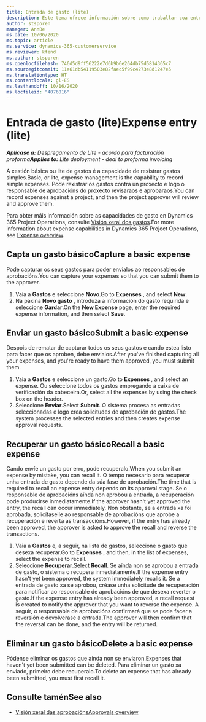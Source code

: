 ```yaml
---
title: Entrada de gasto (lite)
description: Este tema ofrece información sobre como traballar coa entrada de gastos nun despregamento lite.
author: stsporen
manager: AnnBe
ms.date: 10/06/2020
ms.topic: article
ms.service: dynamics-365-customerservice
ms.reviewer: kfend
ms.author: stsporen
ms.openlocfilehash: 746d5d9ff56222e7d6b9b6e264db75d5814365c7
ms.sourcegitcommit: 11a61db54119503e82faec5f99c4273e8d1247e5
ms.translationtype: HT
ms.contentlocale: gl-ES
ms.lasthandoff: 10/16/2020
ms.locfileid: "4076016"
---
```

# <a name="expense-entry-lite"></a><span data-ttu-id="4a9a3-103">Entrada de gasto (lite)</span><span class="sxs-lookup"><span data-stu-id="4a9a3-103">Expense entry (lite)</span></span>

<span data-ttu-id="4a9a3-104">_**Aplícase a:** Despregamento de Lite - acordo para facturación proforma_</span><span class="sxs-lookup"><span data-stu-id="4a9a3-104">_**Applies to:** Lite deployment - deal to proforma invoicing_</span></span>

<span data-ttu-id="4a9a3-105">A xestión básica ou lite de gastos é a capacidade de rexistrar gastos simples.</span><span class="sxs-lookup"><span data-stu-id="4a9a3-105">Basic, or lite, expense management is the capability to record simple expenses.</span></span> <span data-ttu-id="4a9a3-106">Pode rexistrar os gastos contra un proxecto e logo o responsable de aprobacións do proxecto revisaraos e aprobaraos.</span><span class="sxs-lookup"><span data-stu-id="4a9a3-106">You can record expenses against a project, and then the project approver will review and approve them.</span></span>

<span data-ttu-id="4a9a3-107">Para obter máis información sobre as capacidades de gasto en Dynamics 365 Project Operations, consulte [Visión xeral dos gastos](expense-overview.md).</span><span class="sxs-lookup"><span data-stu-id="4a9a3-107">For more information about expense capabilities in Dynamics 365 Project Operations, see [Expense overview](expense-overview.md).</span></span>

## <a name="capture-a-basic-expense"></a><span data-ttu-id="4a9a3-108">Capta un gasto básico</span><span class="sxs-lookup"><span data-stu-id="4a9a3-108">Capture a basic expense</span></span>

<span data-ttu-id="4a9a3-109">Pode capturar os seus gastos para poder envialos ao responsables de aprobacións.</span><span class="sxs-lookup"><span data-stu-id="4a9a3-109">You can capture your expenses so that you can submit them to the approver.</span></span>

1. <span data-ttu-id="4a9a3-110">Vaia a **Gastos** e seleccione **Novo**.</span><span class="sxs-lookup"><span data-stu-id="4a9a3-110">Go to **Expenses** , and select **New**.</span></span>
2. <span data-ttu-id="4a9a3-111">Na páxina **Novo gasto** , introduza a información do gasto requirida e seleccione **Gardar**.</span><span class="sxs-lookup"><span data-stu-id="4a9a3-111">On the **New Expense** page, enter the required expense information, and then select **Save**.</span></span>

## <a name="submit-a-basic-expense"></a><span data-ttu-id="4a9a3-112">Enviar un gasto básico</span><span class="sxs-lookup"><span data-stu-id="4a9a3-112">Submit a basic expense</span></span>

<span data-ttu-id="4a9a3-113">Despois de rematar de capturar todos os seus gastos e cando estea listo para facer que os aproben, debe envialos.</span><span class="sxs-lookup"><span data-stu-id="4a9a3-113">After you've finished capturing all your expenses, and you're ready to have them approved, you must submit them.</span></span>

1. <span data-ttu-id="4a9a3-114">Vaia a **Gastos** e seleccione un gasto.</span><span class="sxs-lookup"><span data-stu-id="4a9a3-114">Go to **Expenses** , and select an expense.</span></span> <span data-ttu-id="4a9a3-115">Ou seleccione todos os gastos empregando a caixa de verificación da cabeceira.</span><span class="sxs-lookup"><span data-stu-id="4a9a3-115">Or, select all the expenses by using the check box on the header.</span></span>
2. <span data-ttu-id="4a9a3-116">Seleccione **Enviar**.</span><span class="sxs-lookup"><span data-stu-id="4a9a3-116">Select **Submit**.</span></span> <span data-ttu-id="4a9a3-117">O sistema procesa as entradas seleccionadas e logo crea solicitudes de aprobación de gastos.</span><span class="sxs-lookup"><span data-stu-id="4a9a3-117">The system processes the selected entries and then creates expense approval requests.</span></span>

## <a name="recall-a-basic-expense"></a><span data-ttu-id="4a9a3-118">Recuperar un gasto básico</span><span class="sxs-lookup"><span data-stu-id="4a9a3-118">Recall a basic expense</span></span>

<span data-ttu-id="4a9a3-119">Cando envíe un gasto por erro, pode recuperalo.</span><span class="sxs-lookup"><span data-stu-id="4a9a3-119">When you submit an expense by mistake, you can recall it.</span></span> <span data-ttu-id="4a9a3-120">O tempo necesario para recuperar unha entrada de gasto depende da súa fase de aprobación.</span><span class="sxs-lookup"><span data-stu-id="4a9a3-120">The time that is required to recall an expense entry depends on its approval stage.</span></span>  <span data-ttu-id="4a9a3-121">Se o responsable de aprobacións aínda non aprobou a entrada, a recuperación pode producirse inmediatamente.</span><span class="sxs-lookup"><span data-stu-id="4a9a3-121">If the approver hasn't yet approved the entry, the recall can occur immediately.</span></span> <span data-ttu-id="4a9a3-122">Non obstante, se a entrada xa foi aprobada, solicítaselle ao responsable de aprobacións que aprobe a recuperación e reverta as transaccións.</span><span class="sxs-lookup"><span data-stu-id="4a9a3-122">However, if the entry has already been approved, the approver is asked to approve the recall and reverse the transactions.</span></span>

1. <span data-ttu-id="4a9a3-123">Vaia a **Gastos** e, a seguir, na lista de gastos, seleccione o gasto que desexa recuperar.</span><span class="sxs-lookup"><span data-stu-id="4a9a3-123">Go to **Expenses** , and then, in the list of expenses, select the expense to recall.</span></span>
2. <span data-ttu-id="4a9a3-124">Seleccione **Recuperar**.</span><span class="sxs-lookup"><span data-stu-id="4a9a3-124">Select **Recall**.</span></span> <span data-ttu-id="4a9a3-125">Se aínda non se aprobou a entrada de gasto, o sistema o recupera inmediatamente.</span><span class="sxs-lookup"><span data-stu-id="4a9a3-125">If the expense entry hasn't yet been approved, the system immediately recalls it.</span></span> <span data-ttu-id="4a9a3-126">Se a entrada de gasto xa se aprobou, créase unha solicitude de recuperación para notificar ao responsable de aprobacións de que desexa reverter o gasto.</span><span class="sxs-lookup"><span data-stu-id="4a9a3-126">If the expense entry has already been approved, a recall request is created to notify the approver that you want to reverse the expense.</span></span> <span data-ttu-id="4a9a3-127">A seguir, o responsable de aprobacións confirmará que se pode facer a reversión e devolverase a entrada.</span><span class="sxs-lookup"><span data-stu-id="4a9a3-127">The approver will then confirm that the reversal can be done, and the entry will be returned.</span></span>

## <a name="delete-a-basic-expense"></a><span data-ttu-id="4a9a3-128">Eliminar un gasto básico</span><span class="sxs-lookup"><span data-stu-id="4a9a3-128">Delete a basic expense</span></span>

<span data-ttu-id="4a9a3-129">Pódense eliminar os gastos que aínda non se enviaron.</span><span class="sxs-lookup"><span data-stu-id="4a9a3-129">Expenses that haven't yet been submitted can be deleted.</span></span> <span data-ttu-id="4a9a3-130">Para eliminar un gasto xa enviado, primeiro debe recuperalo.</span><span class="sxs-lookup"><span data-stu-id="4a9a3-130">To delete an expense that has already been submitted, you must first recall it.</span></span>

## <a name="see-also"></a><span data-ttu-id="4a9a3-131">Consulte tamén</span><span class="sxs-lookup"><span data-stu-id="4a9a3-131">See also</span></span>

- [<span data-ttu-id="4a9a3-132">Visión xeral das aprobacións</span><span class="sxs-lookup"><span data-stu-id="4a9a3-132">Approvals overview</span></span>](../approvals/approvals-overview.md)
